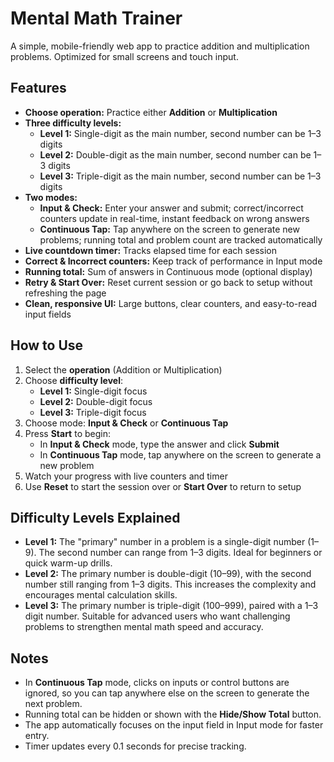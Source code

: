 # Mental Math Trainer

A simple, mobile-friendly web app to practice addition and multiplication problems. Optimized for small screens and touch input.

## Features

- **Choose operation:** Practice either **Addition** or **Multiplication**  
- **Three difficulty levels:**  
  - **Level 1:** Single-digit as the main number, second number can be 1–3 digits  
  - **Level 2:** Double-digit as the main number, second number can be 1–3 digits  
  - **Level 3:** Triple-digit as the main number, second number can be 1–3 digits  
- **Two modes:**  
  - **Input & Check:** Enter your answer and submit; correct/incorrect counters update in real-time, instant feedback on wrong answers  
  - **Continuous Tap:** Tap anywhere on the screen to generate new problems; running total and problem count are tracked automatically  
- **Live countdown timer:** Tracks elapsed time for each session  
- **Correct & Incorrect counters:** Keep track of performance in Input mode  
- **Running total:** Sum of answers in Continuous mode (optional display)  
- **Retry & Start Over:** Reset current session or go back to setup without refreshing the page  
- **Clean, responsive UI:** Large buttons, clear counters, and easy-to-read input fields  

## How to Use

1. Select the **operation** (Addition or Multiplication)  
2. Choose **difficulty level**:  
   - **Level 1:** Single-digit focus  
   - **Level 2:** Double-digit focus  
   - **Level 3:** Triple-digit focus  
3. Choose mode: **Input & Check** or **Continuous Tap**  
4. Press **Start** to begin:  
   - In **Input & Check** mode, type the answer and click **Submit**  
   - In **Continuous Tap** mode, tap anywhere on the screen to generate a new problem  
5. Watch your progress with live counters and timer  
6. Use **Reset** to start the session over or **Start Over** to return to setup  

## Difficulty Levels Explained

- **Level 1:** The "primary" number in a problem is a single-digit number (1–9). The second number can range from 1–3 digits. Ideal for beginners or quick warm-up drills.  
- **Level 2:** The primary number is double-digit (10–99), with the second number still ranging from 1–3 digits. This increases the complexity and encourages mental calculation skills.  
- **Level 3:** The primary number is triple-digit (100–999), paired with a 1–3 digit number. Suitable for advanced users who want challenging problems to strengthen mental math speed and accuracy.  

## Notes

- In **Continuous Tap** mode, clicks on inputs or control buttons are ignored, so you can tap anywhere else on the screen to generate the next problem.  
- Running total can be hidden or shown with the **Hide/Show Total** button.  
- The app automatically focuses on the input field in Input mode for faster entry.  
- Timer updates every 0.1 seconds for precise tracking.  

